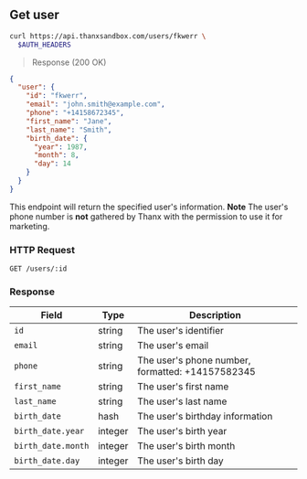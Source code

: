 ## Get user

```bash
curl https://api.thanxsandbox.com/users/fkwerr \
  $AUTH_HEADERS
```

> Response (200 OK)

```json
{
  "user": {
    "id": "fkwerr",
    "email": "john.smith@example.com",
    "phone": "+14158672345",
    "first_name": "Jane",
    "last_name": "Smith",
    "birth_date": {
      "year": 1987,
      "month": 8,
      "day": 14
    }
  }
}
```

This endpoint will return the specified user's information. **Note** The user's phone
number is **not** gathered by Thanx with the permission to use it for marketing. 

### HTTP Request

`GET /users/:id`

### Response

Field | Type | Description
----- | ---- | -----------
`id` | string | The user's identifier
`email` | string | The user's email
`phone` | string | The user's phone number, formatted: +14157582345
`first_name` | string | The user's first name
`last_name` | string | The user's last name
`birth_date` | hash | The user's birthday information
`birth_date.year` | integer | The user's birth year
`birth_date.month` | integer | The user's birth month
`birth_date.day` | integer | The user's birth day
